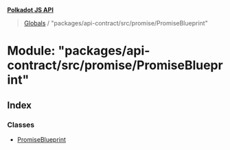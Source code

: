 **[Polkadot JS API](../README.md)**

> [Globals](../globals.md) / "packages/api-contract/src/promise/PromiseBlueprint"

# Module: "packages/api-contract/src/promise/PromiseBlueprint"

## Index

### Classes

* [PromiseBlueprint](../classes/_packages_api_contract_src_promise_promiseblueprint_.promiseblueprint.md)
